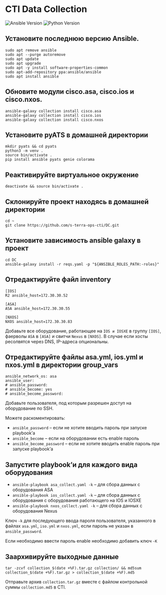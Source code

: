 # CTI Data Collection

![Ansible Version](https://img.shields.io/badge/ansible-%3E%3D2.9-blue.svg)
![Python Version](https://img.shields.io/badge/python-%3E%3D3.4-blue.svg)

Установите последнюю версию Ansible.
------------------------------------
```
sudo apt remove ansible
sudo apt --purge autoremove
sudo apt update
sudo apt upgrade
sudo apt -y install software-properties-common
sudo apt-add-repository ppa:ansible/ansible
sudo apt install ansible
```

Обновите модули cisco.asa, cisco.ios и cisco.nxos.
--------------------------------------------------
```
ansible-galaxy collection install cisco.asa
ansible-galaxy collection install cisco.ios
ansible-galaxy collection install cisco.nxos
```

Установите pyATS в домашней директории
--------------------------------------
```
mkdir pyats && cd pyats
python3 -m venv .
source bin/activate .
pip install ansible pyats genie colorama
```

Реактивируйте виртуальное окружение
-----------------------------------
```
deactivate && source bin/activate .
```

Cклонируйте проект находясь в домашней директории
-------------------------------------------------
```
cd ~
git clone https://github.com/s-terra-ops-cti/DC.git
```

Установите зависимость ansible galaxy в проект
----------------------------------------------
```
cd DC
ansible-galaxy install -r reqs.yaml -p "${ANSIBLE_ROLES_PATH:-roles}"
```

Отредактируйте файл inventory
-----------------------------
```
[IOS]
R2 ansible_host=172.30.30.52

[ASA]
ASA ansible_host=172.30.30.55

[NXOS]
NXOS ansible_host=172.30.30.83
```
Добавьте все оборудование, работающее на `IOS и IOSXE` в группу `[IOS]`, фаерволы `ASA` в `[ASA]` и свитчи `Nexus` в `[NXOS]`. В случае если хосты ресолвятся через DNS, IP-адреса опциональны.

Отредактируйте файлы asa.yml, ios.yml и nxos.yml в директории group_vars
------------------------------------------------------------------------
```
ansible_network_os: asa
ansible_user: 
# ansible_password: 
# ansible_become: yes
# ansible_become_password: 
```
Добавьте пользователя, под которым разрешен доступ на оборудование по SSH.

Можете раскоментировать:
* `ansible_password` – если не хотите вводить пароль при запуске playbook’а
* `ansible_become` – если на оборудовании есть enable пароль
* `ansible_become_password` – если не хотите вводить enable пароль при запуске playbook’а

Запустите playbook’и для каждого вида оборудования
--------------------------------------------------
* `ansible-playbook asa_collect.yaml -k` – для сбора данных с оборудования ASA
* `ansible-playbook ios_collect.yaml -k` – для сбора данных с оборудования c оборудования работающего на IOS и IOSXE
* `ansible-playbook nxos_collect.yaml -k` – для сбора данных с оборудования Nexus

Ключ `-k` для последующего ввода пароля пользователя, указанного в файлах `asa.yml`, `iso.yml` и `nxos.yml`, если пароль не указан в `ansible_password`.

Если необходимо ввести пароль enable необходимо добавить ключ `-K`

Заархивируйте выходные данные
-----------------------------
```
tar -zcvf collection_$(date +%F).tar.gz collection/ && md5sum collection_$(date +%F).tar.gz > collection_$(date +%F).md5
```
Отправьте архив `collection.tar.gz` вместе с файлом контрольной суммы `collection.md5` в CTI.